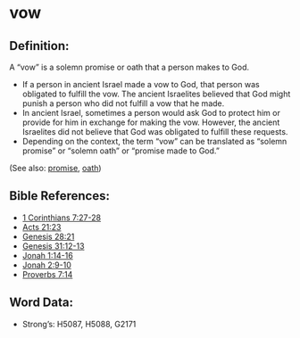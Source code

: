# vow

## Definition:

A “vow” is a solemn promise or oath that a person makes to God.

* If a person in ancient Israel made a vow to God, that person was obligated to fulfill the vow. The ancient Israelites believed that God might punish a person who did not fulfill a vow that he made.
* In ancient Israel, sometimes a person would ask God to protect him or provide for him in exchange for making the vow. However, the ancient Israelites did not believe that God was obligated to fulfill these requests.
* Depending on the context, the term “vow” can be translated as “solemn promise” or “solemn oath” or “promise made to God.”

(See also: [promise](../kt/promise.md), [oath](../other/oath.md))

## Bible References:

* [1 Corinthians 7:27-28](rc://en/tn/help/1co/07/27)
* [Acts 21:23](rc://en/tn/help/act/21/23)
* [Genesis 28:21](rc://en/tn/help/gen/28/21)
* [Genesis 31:12-13](rc://en/tn/help/gen/31/12)
* [Jonah 1:14-16](rc://en/tn/help/jon/01/14)
* [Jonah 2:9-10](rc://en/tn/help/jon/02/09)
* [Proverbs 7:14](rc://en/tn/help/pro/07/14)

## Word Data:

* Strong’s: H5087, H5088, G2171
